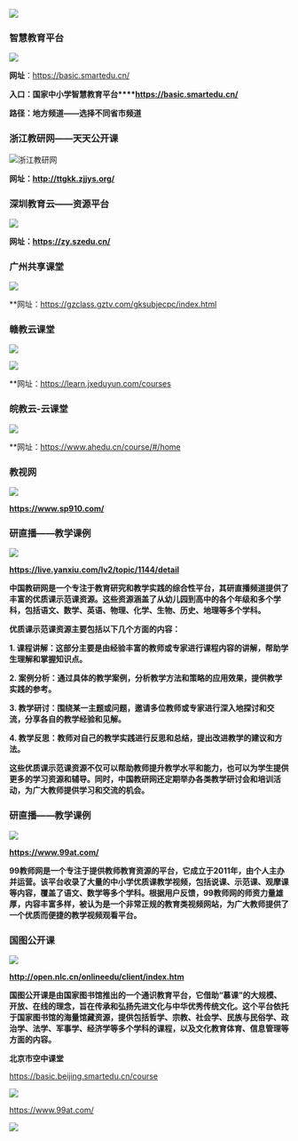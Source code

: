 ![](https://cdn.jsdelivr.net/gh/chen360781/hs/hs/99.png)



### 智慧教育平台

![](https://cdn.jsdelivr.net/gh/chen360781/hsbjb/hsbjb/1.jpg)

**网址**：https://basic.smartedu.cn/

**入口：国家中小学智慧教育平台****https://basic.smartedu.cn/**

**路径：地方频道——选择不同省市频道**

### **浙江教研网——天天公开课**

![浙江教研网](https://cdn.jsdelivr.net/gh/chen360781/hsbjb/hsbjb/2.jpg)

**网址：http://ttgkk.zjjys.org/**

### **深圳教育云——资源平台**

![](https://cdn.jsdelivr.net/gh/chen360781/hsbjb/hsbjb/3.jpg)

**网址：https://zy.szedu.cn/**

### **广州共享课堂**

![](https://cdn.jsdelivr.net/gh/chen360781/hs/hs/4.jpg)

**网址：https://gzclass.gztv.com/gksubjecpc/index.html

### **赣教云课堂**

![](https://cdn.jsdelivr.net/gh/chen360781/hsbjb/hsbjb/5.jpg)

![](https://cdn.jsdelivr.net/gh/chen360781/hsbjb/hsbjb/6.jpg)

**网址：https://learn.jxeduyun.com/courses

### **皖教云-云课堂**

![](https://cdn.jsdelivr.net/gh/chen360781/hs/hs/5.jpg)



**网址：https://www.ahedu.cn/course/#/home

### **教视网**

![](https://cdn.jsdelivr.net/gh/chen360781/hsbjb/hsbjb/7.jpg)

**https://www.sp910.com/**

### **研直播——教学课例**

![](https://cdn.jsdelivr.net/gh/chen360781/hsbjb/hsbjb/9.jpg)

**https://live.yanxiu.com/lv2/topic/1144/detail**

**中国教研网是一个专注于教育研究和教学实践的综合性平台，其研直播频道提供了丰富的优质课示范课资源。这些资源涵盖了从幼儿园到高中的各个年级和多个学科，包括语文、数学、英语、物理、化学、生物、历史、地理等多个学科。**

**优质课示范课资源主要包括以下几个方面的内容：**

**1. **课程讲解**：这部分主要是由经验丰富的教师或专家进行课程内容的讲解，帮助学生理解和掌握知识点。**

**2. **案例分析**：通过具体的教学案例，分析教学方法和策略的应用效果，提供教学实践的参考。**

**3. **教学研讨**：围绕某一主题或问题，邀请多位教师或专家进行深入地探讨和交流，分享各自的教学经验和见解。**

**4. **教学反思**：教师对自己的教学实践进行反思和总结，提出改进教学的建议和方法。**

**这些优质课示范课资源不仅可以帮助教师提升教学水平和能力，也可以为学生提供更多的学习资源和辅导。同时，中国教研网还定期举办各类教学研讨会和培训活动，为广大教师提供学习和交流的机会。**

### **研直播——教学课例**

![](https://cdn.jsdelivr.net/gh/chen360781/hsbjb/hsbjb/9.jpg)

**https://www.99at.com/**

**99教师网是一个专注于提供教师教育资源的平台，它成立于2011年，由个人主办并运营。该平台收录了大量的中小学优质课教学视频，包括说课、示范课、观摩课等内容，覆盖了语文、数学等多个学科。根据用户反馈，99教师网的师资力量雄厚，内容丰富多样，被认为是一个非常正规的教育类视频网站，为广大教师提供了一个优质而便捷的教学视频观看平台。**

### **国图公开课**

![](https://cdn.jsdelivr.net/gh/chen360781/hsbjb/hsbjb/10.jpg)

**http://open.nlc.cn/onlineedu/client/index.htm**

**国图公开课是由国家图书馆推出的一个通识教育平台，它借助“慕课”的大规模、开放、在线的理念，旨在传承和弘扬先进文化与中华优秀传统文化。这个平台依托于国家图书馆的海量馆藏资源，提供包括哲学、宗教、社会学、民族与民俗学、政治学、法学、军事学、经济学等多个学科的课程，以及文化教育体育、信息管理等方面的内容。**



**北京市空中课堂**

https://basic.beijing.smartedu.cn/course

![](https://cdn.jsdelivr.net/gh/chen360781/hs/hs/12.jpg)

https://www.99at.com/

![](https://cdn.jsdelivr.net/gh/chen360781/hs/hs/20.jpg)